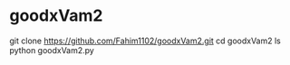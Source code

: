 # goodxVam2
git clone https://github.com/Fahim1102/goodxVam2.git
cd goodxVam2
ls
python goodxVam2.py
